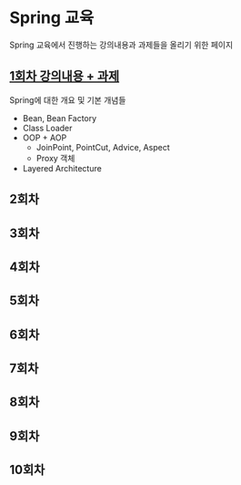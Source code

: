# Spring 교육
Spring 교육에서 진행하는 강의내용과 과제들을 올리기 위한 페이지

## [1회차 강의내용 + 과제](spring_class/class1)
Spring에 대한 개요 및 기본 개념들
- Bean, Bean Factory
- Class Loader
- OOP + AOP
    - JoinPoint, PointCut, Advice, Aspect
    - Proxy 객체
- Layered Architecture

## 2회차

## 3회차

## 4회차

## 5회차

## 6회차

## 7회차

## 8회차

## 9회차

## 10회차